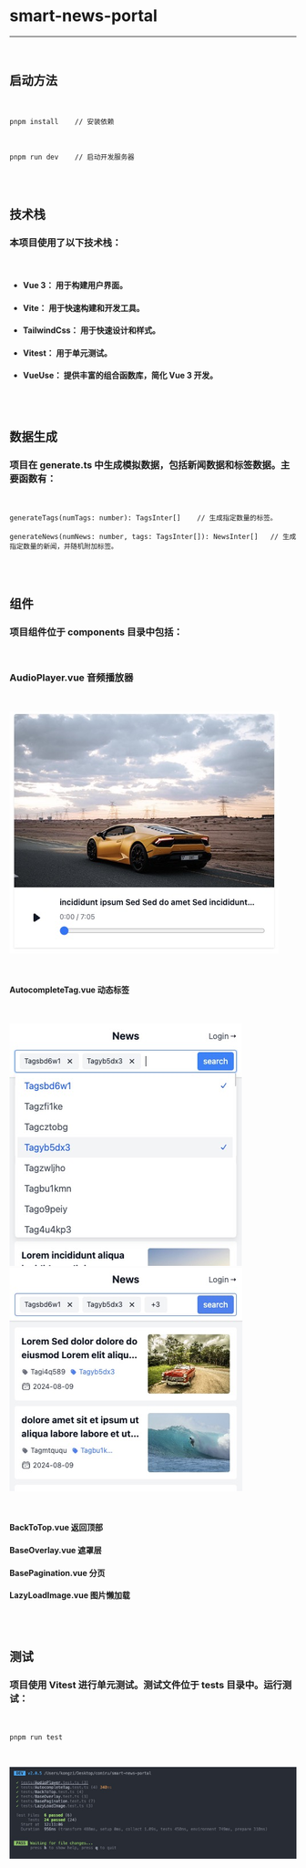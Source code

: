 # smart-news-portal

***
<br/>

## 启动方法

<br/>

    pnpm install    // 安装依赖

<br />

    pnpm run dev    // 启动开发服务器

<br />
<br/>

## 技术栈

### 本项目使用了以下技术栈：

<br/>

- #### **Vue 3：** 用于构建用户界面。

- #### **Vite：** 用于快速构建和开发工具。

- #### **TailwindCss：** 用于快速设计和样式。

- #### **Vitest：** 用于单元测试。

- #### **VueUse：** 提供丰富的组合函数库，简化 Vue 3 开发。

<br />
<br/>

## 数据生成

### 项目在 generate.ts 中生成模拟数据，包括新闻数据和标签数据。主要函数有：

<br />

    generateTags(numTags: number): TagsInter[]    // 生成指定数量的标签。

    generateNews(numNews: number, tags: TagsInter[]): NewsInter[]   // 生成指定数量的新闻，并随机附加标签。

<br/>
<br/>

## 组件

### 项目组件位于 components 目录中包括：

<br/>

### **AudioPlayer.vue** 音频播放器
<br/>

![描述](/public/images/audio_player.jpg)

<br/>

#### **AutocompleteTag.vue** 动态标签

<br/>

![描述](/public/images/auto_tag1.jpg)
![描述](/public/images/auto_tag2.jpg)

<br/>

#### **BackToTop.vue** 返回顶部

#### **BaseOverlay.vue** 遮罩层

#### **BasePagination.vue** 分页

#### **LazyLoadImage.vue** 图片懒加载

<br/>
<br/>

## 测试

### 项目使用 Vitest 进行单元测试。测试文件位于 tests 目录中。运行测试：

<br />

    pnpm run test

<br />

![描述](/public/images/test.jpg)
